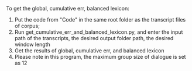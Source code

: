 To get the global, cumulative err, balanced lexicon:
  1. Put the code from "Code" in the same root folder as the transcript files of corpus;
  2. Run get_cumulative_err_and_balanced_lexicon.py, and enter the input path of the transcripts, the desired output folder path, the desired window length
  3. Get the results of global, cumulative err, and balanced lexicon
  4. Please note in this program, the maximum group size of dialogue is set as 12
 
 
